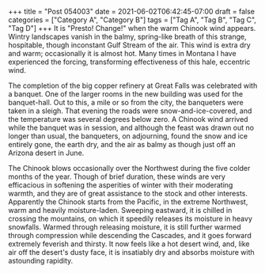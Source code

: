 +++
title = "Post 054003"
date = 2021-06-02T06:42:45-07:00
draft = false
categories = ["Category A", "Category B"]
tags = ["Tag A", "Tag B", "Tag C", "Tag D"]
+++
It is "Presto! Change!" when the warm Chinook wind appears. Wintry landscapes vanish in the balmy, spring-like breath of this strange, hospitable, though inconstant Gulf Stream of the air. This wind is extra dry and warm; occasionally it is almost hot. Many times in Montana I have experienced the forcing, transforming effectiveness of this hale, eccentric wind.

The completion of the big copper refinery at Great Falls was celebrated with a banquet. One of the larger rooms in the new building was used for the banquet-hall. Out to this, a mile or so from the city, the banqueters were taken in a sleigh. That evening the roads were snow-and-ice-covered, and the temperature was several degrees below zero. A Chinook wind arrived while the banquet was in session, and although the feast was drawn out no longer than usual, the banqueters, on adjourning, found the snow and ice entirely gone, the earth dry, and the air as balmy as though just off an Arizona desert in June.

The Chinook blows occasionally over the Northwest during the five colder months of the year. Though of brief duration, these winds are very efficacious in softening the asperities of winter with their moderating warmth, and they are of great assistance to the stock and other interests. Apparently the Chinook starts from the Pacific, in the extreme Northwest, warm and heavily moisture-laden. Sweeping eastward, it is chilled in crossing the mountains, on which it speedily releases its moisture in heavy snowfalls. Warmed through releasing moisture, it is still further warmed through compression while descending the Cascades, and it goes forward extremely feverish and thirsty. It now feels like a hot desert wind, and, like air off the desert's dusty face, it is insatiably dry and absorbs moisture with astounding rapidity.
